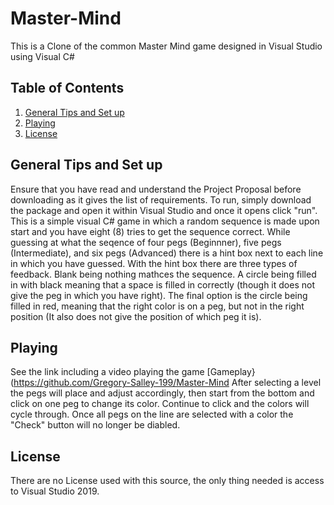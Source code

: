 
# Master-Mind
This is a Clone of the common Master Mind game designed in Visual Studio using Visual C#

## Table of Contents 
1. [General Tips and Set up](https://github.com/Gregory-Salley-199/Master-Mind/blob/main/README.md#general-tips-and-set-up)
2. [Playing](https://github.com/Gregory-Salley-199/Master-Mind/blob/main/README.md#playing)
3. [License](https://github.com/Gregory-Salley-199/Master-Mind/blob/main/README.md#license)

## General Tips and Set up
Ensure that you have read and understand the Project Proposal before downloading as it gives the list of requirements. 
To run, simply download the package and open it within Visual Studio and once it opens click "run".
This is a simple visual C# game in which a random sequence is made upon start and you have eight (8) tries to get the sequence correct.
While guessing at what the seqence of four pegs (Beginnner), five pegs (Intermediate), and six pegs (Advanced) there is a hint box next to each line in which you have guessed. 
With the hint box there are three types of feedback. Blank being nothing mathces the sequence. A circle being filled in with black meaning that a space is filled in correctly (though it does not give the peg in which you have right). The final option is the circle being filled in red, meaning that the right color is on a peg, but not in the right position (It also does not give the position of which peg it is).

## Playing
See the link including a video playing the game [Gameplay}(https://github.com/Gregory-Salley-199/Master-Mind
After selecting a level the pegs will place and adjust accordingly, then start from the bottom and click on one peg to change its color. Continue to click and the colors will cycle through. Once all pegs on the line are selected with a color the "Check" button will no longer be diabled. 

## License
There are no License used with this source, the only thing needed is access to Visual Studio 2019.
